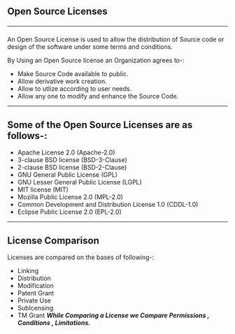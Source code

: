 ## Open Source Licenses<hr>
An Open Source License is used to allow the distribution of Source code or design of the software under some terms and conditions.<br>

By Using an Open Source license an Organization agrees to-:
- Make Source Code available to public.
- Allow derivative work creation.
- Allow to utlize according to user needs.
- Allow any one to modify and enhance the Source Code.
<hr>

## Some of the Open Source Licenses are as follows-:
- Apache License 2.0 (Apache-2.0)
- 3-clause BSD license (BSD-3-Clause)
- 2-clause BSD license (BSD-2-Clause)
- GNU General Public License (GPL)
- GNU Lesser General Public License (LGPL)
- MIT license (MIT)
- Mozilla Public License 2.0 (MPL-2.0)
- Common Development and Distribution License 1.0 (CDDL-1.0)
- Eclipse Public License 2.0 (EPL-2.0)
<hr>

## License Comparison
Licenses are compared on the bases of following-:
- Linking
- Distribution
- Modification
- Patent Grant
- Private Use
- Sublcensing
- TM Grant
***While Comparing a License we Compare Permissions , Conditions , Limitations.***

##


